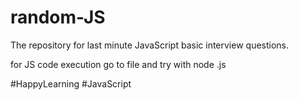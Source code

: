 # random-JS

The repository for last minute JavaScript basic interview questions. 

for JS code execution go to file and try with
node <filename>.js


#HappyLearning #JavaScript
